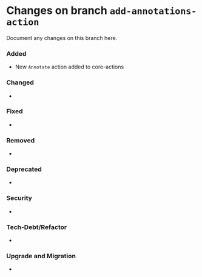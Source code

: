 # Changes on branch `add-annotations-action`
Document any changes on this branch here.
### Added
- New `Annotate` action added to core-actions

### Changed
- 

### Fixed
- 

### Removed
- 

### Deprecated
- 

### Security
- 

### Tech-Debt/Refactor
- 

### Upgrade and Migration
- 
